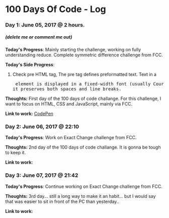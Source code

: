 # 100 Days Of Code - Log

### Day 1: June 05, 2017 @ 2 hours.
##### (delete me or comment me out)

**Today's Progress**: Mainly starting the challenge, working on fully understanding reduce. Complete symmetric difference challenge from FCC.

**Today's Side Progress**: 
1) Check pre HTML tag, The pre tag defines preformatted text. Text in a <pre> element is displayed in a fixed-width font (usually Courier), and it preserves both spaces and line breaks.


**Thoughts:** First day of the 100 days of code challange. For this challenge, I want to focus on HTML, CSS and JavaScript, mainly via FCC.

**Link to work:** [CodePen](https://codepen.io/danielbrings/pen/LLYwJq)

### Day 2: June 06, 2017 @ 22:10

**Today's Progress**: Work on Exact Change challenge from FCC.

**Thoughts:** 2nd day of the 100 days of code challange. It is gonna be tough to keep it.

**Link to work:** 

### Day 3: June 07, 2017 @ 21:42

**Today's Progress**: Continue working on Exact Change challenge from FCC.

**Thoughts:** 3rd day... still a long way to make it an habit... but I would say that was easier to sit in front of the PC than yesterday..

**Link to work:** 



